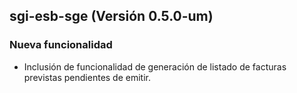## sgi-esb-sge (Versión 0.5.0-um)

### Nueva funcionalidad
* Inclusión de funcionalidad de generación de listado de facturas previstas pendientes de emitir.
